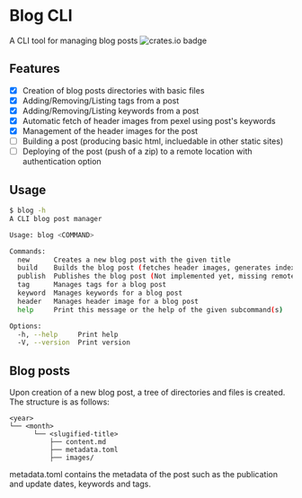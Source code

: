 # Blog CLI
A CLI tool for managing blog posts
![crates.io badge](https://img.shields.io/crates/v/blog.svg)

## Features
* [X] Creation of blog posts directories with basic files
* [X] Adding/Removing/Listing tags from a post
* [X] Adding/Removing/Listing keywords from a post
* [X] Automatic fetch of header images from pexel using post's keywords
* [X] Management of the header images for the post
* [ ] Building a post (producing basic html, incluedable in other static sites)
* [ ] Deploying of the post (push of a zip) to a remote location with authentication option

## Usage

```bash
$ blog -h
A CLI blog post manager

Usage: blog <COMMAND>

Commands:
  new      Creates a new blog post with the given title
  build    Builds the blog post (fetches header images, generates index.html, etc.)
  publish  Publishes the blog post (Not implemented yet, missing remote handler)
  tag      Manages tags for a blog post
  keyword  Manages keywords for a blog post
  header   Manages header image for a blog post
  help     Print this message or the help of the given subcommand(s)

Options:
  -h, --help     Print help
  -V, --version  Print version
```

## Blog posts
Upon creation of a new blog post, a tree of directories and files is created. The structure is as follows:
```
<year>
└── <month>
      └── <slugified-title>
          ├── content.md
          ├── metadata.toml
          ├── images/
```

metadata.toml contains the metadata of the post such as the publication and update dates, keywords and tags.

